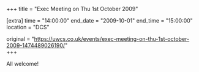 +++
title = "Exec Meeting on Thu 1st October 2009"

[extra]
time = "14:00:00"
end_date = "2009-10-01"
end_time = "15:00:00"
location = "DCS"

original = "https://uwcs.co.uk/events/exec-meeting-on-thu-1st-october-2009-1474489026190/"    
+++

All welcome\!

